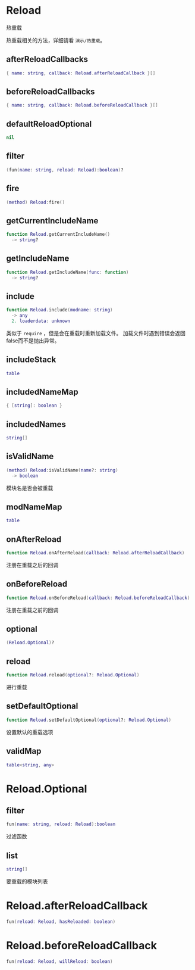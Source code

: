 # Reload

热重载

热重载相关的方法，详细请看 `演示/热重载`。

## afterReloadCallbacks

```lua
{ name: string, callback: Reload.afterReloadCallback }[]
```

## beforeReloadCallbacks

```lua
{ name: string, callback: Reload.beforeReloadCallback }[]
```

## defaultReloadOptional

```lua
nil
```

## filter

```lua
(fun(name: string, reload: Reload):boolean)?
```

## fire

```lua
(method) Reload:fire()
```

## getCurrentIncludeName

```lua
function Reload.getCurrentIncludeName()
  -> string?
```

## getIncludeName

```lua
function Reload.getIncludeName(func: function)
  -> string?
```

## include

```lua
function Reload.include(modname: string)
  -> any
  2. loaderdata: unknown
```

 类似于 `require` ，但是会在重载时重新加载文件。
 加载文件时遇到错误会返回false而不是抛出异常。
## includeStack

```lua
table
```

## includedNameMap

```lua
{ [string]: boolean }
```

## includedNames

```lua
string[]
```

## isValidName

```lua
(method) Reload:isValidName(name?: string)
  -> boolean
```

 模块名是否会被重载
## modNameMap

```lua
table
```

## onAfterReload

```lua
function Reload.onAfterReload(callback: Reload.afterReloadCallback)
```

 注册在重载之后的回调
## onBeforeReload

```lua
function Reload.onBeforeReload(callback: Reload.beforeReloadCallback)
```

 注册在重载之前的回调
## optional

```lua
(Reload.Optional)?
```

## reload

```lua
function Reload.reload(optional?: Reload.Optional)
```

 进行重载
## setDefaultOptional

```lua
function Reload.setDefaultOptional(optional?: Reload.Optional)
```

 设置默认的重载选项
## validMap

```lua
table<string, any>
```


# Reload.Optional

## filter

```lua
fun(name: string, reload: Reload):boolean
```

过滤函数
## list

```lua
string[]
```

要重载的模块列表

# Reload.afterReloadCallback


```lua
fun(reload: Reload, hasReloaded: boolean)
```


# Reload.beforeReloadCallback


```lua
fun(reload: Reload, willReload: boolean)
```


